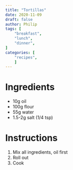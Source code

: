 ```yaml
---
title: "Tortillas"
date: 2020-11-09
draft: false
author: Philip
tags: [
    "breakfast",
    "lunch",
    "dinner",
]
categories: [
    "recipes",
    ]
---
```


# Ingredients

* 10g oil
* 100g flour
* 55g water
* 1.5-2g salt (1/4 tsp)

# Instructions

1. Mix all ingredients, oil first
2. Roll out
3. Cook